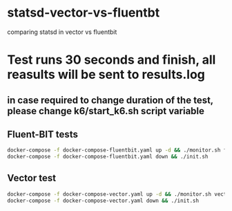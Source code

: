 # statsd-vector-vs-fluentbt
comparing statsd in vector vs fluentbit


# Test runs 30 seconds and finish, all reasults will be sent to results.log
## in case required to change duration of the test, please change k6/start_k6.sh script <DURATION> variable

## Fluent-BIT tests
```bash
docker-compose -f docker-compose-fluentbit.yaml up -d && ./monitor.sh fluentbit results.log
docker-compose -f docker-compose-fluentbit.yaml down && ./init.sh
```

## Vector test
```bash
docker-compose -f docker-compose-vector.yaml up -d && ./monitor.sh vector results.log
docker-compose -f docker-compose-vector.yaml down && ./init.sh
```

